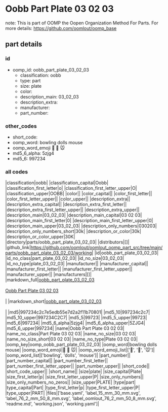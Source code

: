 # Oobb Part Plate 03 02 03  

note: This is part of OOMP the Oopen Organization Method For Parts. For more details: https://github.com/oomlout/oomp_base

##  part details





### id
* oomp_id: oobb_part_plate_03_02_03
  * classification: oobb
  * type: part
  * size: plate
  * color: 
  * description_main: 03_02_03
  * description_extra: 
  * manufacturer: 
  * part_number: 

### other_codes
* short_code: 
* oomp_word: bowling dolls mouse
* oomp_word_emoji :bowling: :dolls: :mouse:
* md5_6_alpha: 5zjg4
* md5_6: 997234

### all codes 
|classification|oobb|
|classification_capital|Oobb|
|classification_first_letter|o|
|classification_first_letter_upper|O|
|classification_upper|OOBB|
|color||
|color_capital||
|color_first_letter||
|color_first_letter_upper||
|color_upper||
|description_extra||
|description_extra_capital||
|description_extra_first_letter||
|description_extra_first_letter_upper||
|description_extra_upper||
|description_main|03_02_03|
|description_main_capital|03 02 03|
|description_main_first_letter|0|
|description_main_first_letter_upper|0|
|description_main_upper|03_02_03|
|description_only_numbers|030203|
|description_only_numbers_short|30k|
|description_or_color|30k|
|description_or_color_upper|30K|
|directory|parts/oobb_part_plate_03_02_03|
|distributors|[]|
|github_link|https://github.com/oomlout/oomlout_oomp_part_src/tree/main/parts/oobb_part_plate_03_02_03/working|
|id|oobb_part_plate_03_02_03|
|id_no_class|part_plate_03_02_03|
|id_no_size|03_02_03|
|id_no_type|plate_03_02_03|
|manufacturer||
|manufacturer_capital||
|manufacturer_first_letter||
|manufacturer_first_letter_upper||
|manufacturer_upper||
|manufacturers|[]|
|markdown_full|[oobb_part_plate_03_02_03](https://github.com/oomlout/oomlout_oomp_part_src/tree/main/parts/oobb_part_plate_03_02_03/working)<br>[](https://github.com/oomlout/oomlout_oomp_part_src/tree/main/parts/oobb_part_plate_03_02_03/working)<br>[Oobb Part Plate 03 02 03](https://github.com/oomlout/oomlout_oomp_part_src/tree/main/parts/oobb_part_plate_03_02_03/working)<br><br>|
|markdown_short|[oobb_part_plate_03_02_03](https://github.com/oomlout/oomlout_oomp_part_src/tree/main/parts/oobb_part_plate_03_02_03/working)<br><br>|
|md5|997234c2c7e5edb55e7d2a2f11b70801|
|md5_10|997234c2c7|
|md5_10_upper|997234C2C7|
|md5_5|99723|
|md5_5_upper|99723|
|md5_6|997234|
|md5_6_alpha|5zjg4|
|md5_6_alpha_upper|5ZJG4|
|md5_6_upper|997234|
|name|Oobb Part Plate 03 02 03|
|name_no_class|Part Plate 03 02 03|
|name_no_size|03 02 03|
|name_no_size_short|03 02 03|
|name_no_type|Plate 03 02 03|
|oomp_key|oomp_oobb_part_plate_03_02_03|
|oomp_word|bowling dolls mouse|
|oomp_word_emoji|:bowling: :dolls: :mouse:|
|oomp_word_emoji_list|[':bowling:', ':dolls:', ':mouse:']|
|oomp_word_list|['bowling', 'dolls', 'mouse']|
|part_number||
|part_number_capital||
|part_number_first_letter||
|part_number_first_letter_upper||
|part_number_upper||
|short_code||
|short_code_upper||
|short_name||
|size|plate|
|size_capital|Plate|
|size_first_letter|p|
|size_first_letter_upper|P|
|size_only_numbers||
|size_only_numbers_no_zeros||
|size_upper|PLATE|
|type|part|
|type_capital|Part|
|type_first_letter|p|
|type_first_letter_upper|P|
|type_upper|PART|
|files|['base.yaml', 'label_15_mm_30_mm.svg', 'label_76_2_mm_50_8_mm.svg', 'label_oomlout_76_2_mm_50_8_mm.svg', 'readme.md', 'working.json', 'working.yaml']|
